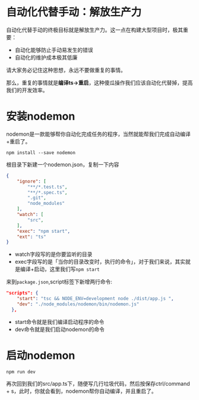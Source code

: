 自动化代替手动：解放生产力
===========

自动化代替手动的终极目标就是解放生产力。这一点在构建大型项目时，极其重要：
- 自动化能够防止手动易发生的错误
- 自动化的维护成本极其低廉

请大家务必记住这种思想，永远不要做重复的事情。

那么，重复的事情就是**编译ts->重启**，这种傻瓜操作我们应该自动化代替掉，提高我们的开发效率。

安装nodemon
===========

nodemon是一款能够帮你自动化完成任务的程序，当然就能帮我们完成自动编译+重启了。

```
npm install --save nodemon
```

根目录下新建一个nodemon.json，复制一下内容
```json
{
    "ignore": [
        "**/*.test.ts",
        "**/*.spec.ts",
        ".git",
        "node_modules"
    ],
    "watch": [
        "src",
    ],
    "exec": "npm start",
    "ext": "ts"
}

```
- watch字段写的是你要监听的目录
- exec字段写的是「当你的目录改变时，执行的命令」，对于我们来说，其实就是编译+启动，这里我们写```npm start```

来到```package.json```,script标签下新增两行命令:
```json
"scripts": {
    "start": "tsc && NODE_ENV=development node ./dist/app.js ",
    "dev": "./node_modules/nodemon/bin/nodemon.js"
  },
```
- start命令就是我们编译启动程序的命令
- dev命令就是我们启动nodemon的命令

启动nodemon
===========

```
npm run dev
```

再次回到我们的src/app.ts下，随便写几行垃圾代码，然后按保存ctrl/command + s，此时，你就会看到，nodemon帮你自动编译，并且重启了。
